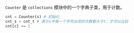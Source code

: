 `Counter` 是 `collections` 模块中的一个字典子类，用于计数。

```python
cnt = Counter(s) # 初始化
cnt_s > cnt_t # 表示s中每一个字符出现的次数都大于t，才可以比较
cnt[c] += 1
```

